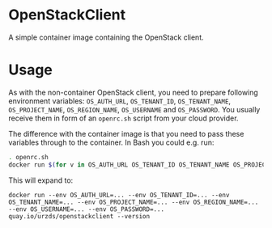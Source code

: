 # OpenStackClient

A simple container image containing the OpenStack client.

# Usage

As with the non-container OpenStack client, you need to prepare following environment variables: `OS_AUTH_URL`, `OS_TENANT_ID`, `OS_TENANT_NAME`, `OS_PROJECT_NAME`, `OS_REGION_NAME`, `OS_USERNAME` and `OS_PASSWORD`. You usually receive them in form of an `openrc.sh` script from your cloud provider.

The difference with the container image is that you need to pass these variables through to the container. In Bash you could e.g. run:
```bash
. openrc.sh
docker run $(for v in OS_AUTH_URL OS_TENANT_ID OS_TENANT_NAME OS_PROJECT_NAME OS_REGION_NAME OS_USERNAME OS_PASSWORD ; do echo --env $v=${!v} ; done) quay.io/urzds/openstackclient --version
```

This will expand to:
```
docker run --env OS_AUTH_URL=... --env OS_TENANT_ID=... --env OS_TENANT_NAME=... --env OS_PROJECT_NAME=... --env OS_REGION_NAME=... --env OS_USERNAME=... --env OS_PASSWORD=... quay.io/urzds/openstackclient --version
```
